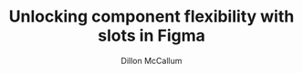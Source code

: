 ---
layout: post
title: "Unlocking component flexibility with slots in Figma"
link: "https://m3.material.io/blog/material-3-slot-components-figma"
author: "Dillon McCallum"
published_date: "04/11/2024"
description: "Material Design is excited to introduce Slot Components, a powerful technique that allows you to create flexible and dynamic layouts with ease in the Material 3 Figma Design Kit. Slot components unlock local custom component nesting in Figma. With this added flexibility to make changes and edits to components, slot components remove the need to disconnect from the main Material Design Kit. Components can now remain linked to the main library to receive updates and improvements as you change them to suit your needs."
language: "en"
categories: 
   - Liens
tags: "figma design design-system ui"
og-tags: "figma design design-system ui"
permalink: /:categories/:year/:month/:day/:title/
---
